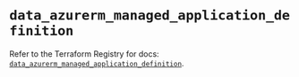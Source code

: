 # `data_azurerm_managed_application_definition`

Refer to the Terraform Registry for docs: [`data_azurerm_managed_application_definition`](https://registry.terraform.io/providers/hashicorp/azurerm/4.26.0/docs/data-sources/managed_application_definition).
